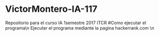 # VictorMontero-IA-117
Repositorio para el curso IA 1semestre 2017 ITCR
#Como ejecutar el programa\n Ejecutar el programa mediante la pagina hackerrank.com \n 
